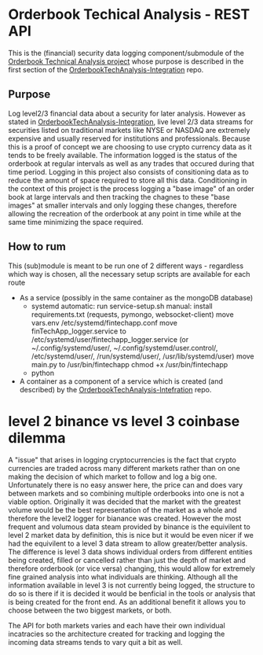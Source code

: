# Orderbook Techical Analysis - REST API

This is the (financial) security data logging component/submodule of the [Orderbook Technical Analysis project](https://github.com/RT-Tap/OrderbookTechAnalysis-Integration) whose purpose is described in the first section of the [OrderbookTechAnalysis-Integration](https://github.com/RT-Tap/OrderbookTechAnalysis-Integration) repo. 

## Purpose
Log level2/3 financial data about a security for later analysis.  However as stated in [OrderbookTechAnalysis-Integration](https://github.com/RT-Tap/OrderbookTechAnalysis-Integration), live level 2/3 data streams for securities listed on traditional markets like NYSE or NASDAQ are extremely expensive and usually reserved for institutions and professionals.  Because this is a proof of concept we are choosing to use crypto currency data as it tends to be freely available.  The information logged is the status of the orderbook at regular intervals as well as any trades that occured during that time period.  Logging in this project also consists of consitioning data as to reduce the amount of space required to store all this data.  Conditioning in the context of this project is the process logging a "base image" of an order book at large intervals and then tracking the chagnes to these "base images" at smaller intervals and only logging these changes, therefore allowing the recreation of the orderbook at any point in time while at the same time minimizing the space required. 

## How to rum
This (sub)module is meant to be run one of 2 different ways - regardless which way is chosen, all the necessary setup scripts are available for each route
- As a service (possibly in the same container as the mongoDB database)
    - systemd
    automatic:
  run service-setup.sh
manual:
  install requirements.txt (requests, pymongo, websocket-client)
  move vars.env /etc/systemd/fintechapp.conf
  move finTechApp_logger.service to  /etc/systemd/user/fintechapp_logger.service (or ~/.config/systemd/user/, ~/.config/systemd/user.control/, /etc/systemd/user/, /run/systemd/user/, /usr/lib/systemd/user)
  move main.py to /usr/bin/fintechapp
  chmod +x /usr/bin/fintechapp
    - python 
- A container as a component of a service which is created (and described) by the [OrderbookTechAnalysis-Intefration](https://github.com/RT-Tap/OrderbookTechAnalysis-Integration) repo.

# level 2 binance vs level 3 coinbase dilemma
A "issue" that arises in logging cryptocurrencies is the fact that crypto currencies are traded across many different markets rather than on one making the decision of which market to follow and log a big one.  Unfortunately there is no easy answer here, the price can and does vary between markets and so combining multiple orderbooks into one is not a viable option.  Originally it was decided that the market with the greatest volume would be the best representation of the market as a whole and therefore the level2 logger for bianance was created.  However the most frequent and volumous data steam provided by binance is the equivilent to level 2 market data by definition, this is nice but it would be even nicer if we had the equivilent to a level 3 data stream to allow greater/better analysis.  The difference is level 3 data shows individual orders from different entities being created, filled or cancelled rather than just the depth of market and therefore orderbook (or vice versa) changing, this would allow for extremely fine grained analysis into what individuals are thinking. Although all the information available in level 3 is not currently being logged, the structure to do so is there if it is decided it would be benficial in the tools or analysis that is being created for the front end.  As an additional benefit it allows you to choose between the two biggest markets, or both.

The API for both markets varies and each have their own individual incatracies so the architecture created for tracking and logging the incoming data streams tends to vary quit a bit as well.